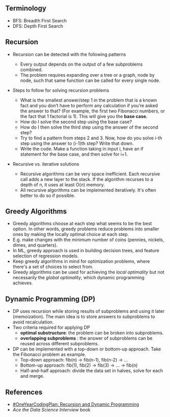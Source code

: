## Terminology

- BFS: Breadth First Search
- DFS: Depth First Search

## Recursion

- Recursion can be detected with the following patterns
	- Every output depends on the output of a few subproblems combined.
	- The problem requires expanding over a tree or a graph, node by node, such that same function can be called for every single node.

- Steps to follow for solving recursion problems
	- What is the smallest answer/step 1 in the problem that is a known fact and you don’t have to perform any calculation if you’re asked the answer to that? (For example, the first two Fibonacci numbers, or the fact that 1 factorial is 1). This will give you the **base case.**
	- How do I solve the second step using the base case?
	- How do I then solve the third step using the answer of the second step?
	- Try to find a pattern from steps 2 and 3. Now, how do you solve i-th step using the answer to (i-1)th step? Write that down.
	- Write the code. Make a function taking in input i, have an if statement for the base case, and then solve for i+1.

- Recursive vs. iterative solutions
	- Recursive algorithms can be very space inefficient. Each recursive call adds a new layer to the stack. If the algorithm recurses to a depth of n, it uses at least O(n) memory.
	- All recursive algorithms can be implemented iteratively. It's often better to do so if possible.

## Greedy Algorithms

- Greedy algorithms choose at each step what seems to be the best option. In other words, greedy problems reduce problems into smaller ones by making the locally optimal choice at each step.
- E.g. make changes with the minimum number of coins (pennies, nickels, dimes, and quarters).
- In ML, greedy approach is used in building decision trees, and feature selection of regression models.
- Keep greedy algorithms in mind for optimization problems, where there's a set of choices to select from.
- Greedy algorithms can be used for achieving the *local optimality* but not necessarily the *global optimality*, which dynamic programming achieves.

## Dynamic Programming (DP)

- DP uses recursion while storing results of subproblems and using it later (memoization). The main idea is to store answers to subproblems to avoid recalculation.
- Two criteria required for applying DP
	- **optimal substructure**: the problem can be broken into subproblems.
	- **overlapping subproblems** : the answer of subproblems can be reused across different subproblems.
 - DP can be implemented with a top-down or bottom-up approach. Take the Fibonacci problem as example.
	 - Top-down approach: fib(n) -> fib(n-1), fib(n-2) -> ...
	 - Bottom-up approach: fib(1), fib(2) -> fib(3) -> ... -> fib(n)
	 - Half-and-half approach: divide the data set in halves, solve for each and merge.


## References

- [#OneYearCodingPlan: Recursion and Dynamic Programming](https://medium.com/geekculture/oneyearcodingplan-recursion-and-dynamic-programming-ee7675f3e6ad)
- *Ace the Data Science Interview* book